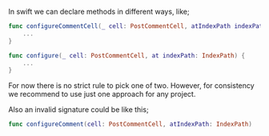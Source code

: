 In swift we can declare methods in different ways, like;

```swift
func configureCommentCell(_ cell: PostCommentCell, atIndexPath indexPath: IndexPath) {
	...
}
```                  

```swift
func configure(_ cell: PostCommentCell, at indexPath: IndexPath) {
	...
}
```                  

For now there is no strict rule to pick one of two. However, for consistency we recommend to use just one approach for any project.  

Also an invalid signature could be like this;

```swift
func configureComment(cell: PostCommentCell, atIndexPath: IndexPath)
```